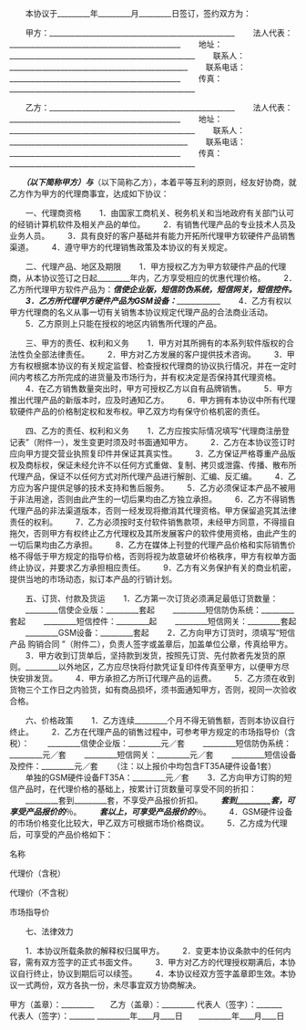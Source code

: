 
 


　　本协议于_________年_________月_________日签订，签约双方为：


　　甲方：___________________________________________________
　　法人代表：_______________________________________________
　　地址：___________________________________________________
　　联系人：_________________________________________________
　　联系电话：_______________________________________________
　　传真：___________________________________________________


　　乙方：___________________________________________________ 
　　法人代表：_______________________________________________
　　地址：___________________________________________________
　　联系人：_________________________________________________
　　联系电话：_______________________________________________
　　传真：___________________________________________________


　　_________（以下简称甲方）与_________（以下简称乙方），本着平等互利的原则，经友好协商，就乙方作为甲方的代理商事宜，达成如下协议：


　　一、代理商资格
　　1．由国家工商机关、税务机关和当地政府有关部门认可的经销计算机软件及相关产品的单位。
　　2．有销售代理产品的专业技术人员及业务人员。
　　3．具有良好的客户基础并有能力开拓所代理甲方软硬件产品销售渠道。
　　4．遵守甲方的代理销售政策及本协议的有关规定。


　　二、代理产品、地区及期限
　　1．甲方授权乙方为甲方软硬件产品的代理商，从本协议签订之日起_________年内，乙方享受相应的优惠代理价格。
　　2．乙方所代理甲方软件产品为：_________信使企业版，________短信防伪系统，________短信网关，_______短信控件。
　　3．乙方所代理甲方硬件产品为GSM设备：____________________________________________
　　4．乙方有权以甲方代理商的名义从事一切有关销售本协议规定代理产品的合法商业活动。
　　5．乙方原则上只能在授权的地区内销售所代理的产品。


　　三、甲方的责任、权利和义务
　　1．甲方对其所拥有的本系列软件版权的合法性负全部法律责任。
　　2．甲方对乙方发展的客户提供技术咨询。
　　3．甲方有权根据本协议的有关规定监督、检查授权代理商的协议执行情况，并在一定时间内考核乙方所完成的进货量及市场行为，并有权决定是否保持其代理资格。
　　4．在乙方销售数量突出时，甲方可授权乙方以自有品牌销售。
　　5．甲方推出代理产品的新版本时，应及时通知乙方。
　　6．甲方拥有本协议中所有代理软硬件产品的价格制定权和发布权。甲乙双方均有保守价格机密的责任。


　　四、乙方的责任、权利和义务
　　1．乙方应按实际情况填写“代理商注册登记表”（附件一），发生变更时须及时书面通知甲方。
　　2．乙方在本协议签订时应向甲方提交营业执照复印件并保证其真实性。 
　　3．乙方保证严格尊重产品版权及商标权，保证未经允许不以任何方式重做、复制、拷贝或泄露、传播、散布所代理产品，保证不以任何方式对所代理产品进行解剖、汇编、反汇编。
　　4．乙方应为客户提供足够的技术支持和售后服务。
　　5．乙方必须保证本产品不被用于非法用途，否则由此产生的一切后果均由乙方独立承担。
　　6．乙方不得销售代理产品的非法渠道版本，否则一经发现将撤消其代理资格。甲方保留追究其法律责任的权利。
　　7．乙方必须按时支付软件销售款项，未经甲方同意，不得擅自拖欠，否则甲方有权终止乙方代理权及其所发展客户的软件使用资格，由此产生的一切后果均由乙方承担。
　　8．乙方在媒体上刊登的代理产品价格和实际销售价格不得低于甲方规定的指导价格，否则将视为故意破坏价格秩序，甲方有权单方面终止协议，并要求乙方承担相应责任。
　　9．乙方有义务保护有关的商业机密，提供当地的市场动态，拟订本产品的行销计划。


　　五、订货、付款及货运
　　1．乙方第一次订货必须满足最低订货数量： 
　　_________信使企业版：_________套起
　　_________短信防伪系统：_________套起
　　_________短信控件：_________起
　　_________短信网关：_________套起
　　_________GSM设备：_________套起
　　2．乙方向甲方订货时，须填写“短信产品
购销合同
”（附件二），负责人签字或盖章后，加盖单位公章，传真给甲方。
　　3．甲方收到订货单后，坚持款到发货，按照先订货、先付款者先发货的原则。_________以外地区，乙方应尽快将付款凭证复印件传真至甲方，以便甲方尽快安排发货。
　　4．甲方承担乙方所订代理产品的运费。
　　5．乙方须在收到货物三个工作日之内验货，如有商品损坏，须书面通知甲方，否则，视同一次验收合格。


　　六、价格政策
　　1．乙方连续_________个月不得无销售额，否则本协议自行终止。
　　2．乙方在代理产品的销售过程中，可参考甲方规定的市场指导价（含税）：
　　_________信使企业版：_________元／套
　　_________短信防伪系统：_________元／套
　　_________短信网关：_________元／套
　　_________短信设备及控件：_________元／套
　　（注：以上报价中均包含FT35A硬件设备1套）
　　单独的GSM硬件设备FT35A：_________元／套
　　3．乙方向甲方订购的短信产品时，在代理价格的基础上，按累计订货数量可享受不同的折扣：
　　_________套到_________套，不享受产品报价折扣。
　　_________套到_________套，可享受产品报价的_________％。
　　_________套以上，可享受产品报价的_________％。
　　4．GSM硬件设备的市场价格变化比较大，甲乙双方可根据市场价格商议。
　　5．乙方成为代理后，可享受的产品价格如下：




 

  

   

名称


   

代理价（含税）


   

代理价（不含税）


   

市场指导价


  

  

   



   



   



   



  

  

   



   



   



   



  

  

   



   



   



   



  

 




　　七、法律效力



　　1．本协议所载条款的解释权归属甲方。
　　2．变更本协议条款中的任何内容，需有双方签字的正式书面文件。
　　3．甲方对乙方的代理授权期满后，本协议自行终止，协议到期后可以续签。
　　4．本协议经双方签字盖章即生效。本协议一式两份，双方各执一份，未尽事宜双方协商解决。


 



甲方（盖章）：_________　　乙方（盖章）：_________
代表人（签字）：_______　　代表人（签字）：_______
_________年____月____日　　_________年____月____日
 


 

 
 
 
 
 
  


  
 

  


  


  
 
 
 
 

